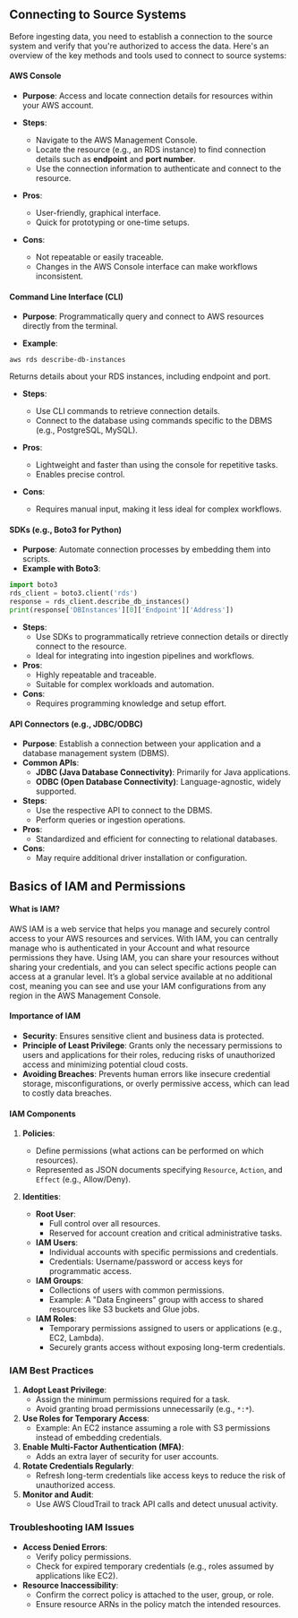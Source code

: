 ## Connecting to Source Systems
Before ingesting data, you need to establish a connection to the source system and verify that you're authorized to access the data. Here's an overview of the key methods and tools used to connect to source systems:
#### AWS Console

- **Purpose**: Access and locate connection details for resources within your AWS account.

- **Steps**:
    - Navigate to the AWS Management Console.
    - Locate the resource (e.g., an RDS instance) to find connection details such as **endpoint** and **port number**.
    - Use the connection information to authenticate and connect to the resource.

- **Pros**:
    - User-friendly, graphical interface.
    - Quick for prototyping or one-time setups.

- **Cons**:
    - Not repeatable or easily traceable.
    - Changes in the AWS Console interface can make workflows inconsistent.

#### Command Line Interface (CLI)

- **Purpose**: Programmatically query and connect to AWS resources directly from the terminal.

- **Example**:

```
aws rds describe-db-instances
```
Returns details about your RDS instances, including endpoint and port.

- **Steps**:
    - Use CLI commands to retrieve connection details.
    - Connect to the database using commands specific to the DBMS (e.g., PostgreSQL, MySQL).

- **Pros**:
    - Lightweight and faster than using the console for repetitive tasks.
    - Enables precise control.

- **Cons**:
    - Requires manual input, making it less ideal for complex workflows.

#### SDKs (e.g., Boto3 for Python)

- **Purpose**: Automate connection processes by embedding them into scripts.
- **Example with Boto3**:
```python
import boto3
rds_client = boto3.client('rds')
response = rds_client.describe_db_instances()
print(response['DBInstances'][0]['Endpoint']['Address'])
```
    
- **Steps**:
    - Use SDKs to programmatically retrieve connection details or directly connect to the resource.
    - Ideal for integrating into ingestion pipelines and workflows.
- **Pros**:
    - Highly repeatable and traceable.
    - Suitable for complex workloads and automation.
- **Cons**:
    - Requires programming knowledge and setup effort.

#### API Connectors (e.g., JDBC/ODBC)

- **Purpose**: Establish a connection between your application and a database management system (DBMS).
- **Common APIs**:
    - **JDBC (Java Database Connectivity)**: Primarily for Java applications.
    - **ODBC (Open Database Connectivity)**: Language-agnostic, widely supported.
- **Steps**:
    - Use the respective API to connect to the DBMS.
    - Perform queries or ingestion operations.
- **Pros**:
    - Standardized and efficient for connecting to relational databases.
- **Cons**:
    - May require additional driver installation or configuration.

## Basics of IAM and Permissions

#### What is IAM?

AWS IAM is a web service that helps you manage and securely control access to your AWS resources and services. With IAM, you can centrally manage who is authenticated in your Account and what resource permissions they have. Using IAM, you can share your resources without sharing your credentials, and you can select specific actions people can access at a granular level. It’s a global service available at no additional cost, meaning you can see and use your IAM configurations from any region in the AWS Management Console.

#### Importance of IAM

- **Security**: Ensures sensitive client and business data is protected.
- **Principle of Least Privilege**: Grants only the necessary permissions to users and applications for their roles, reducing risks of unauthorized access and minimizing potential cloud costs.
- **Avoiding Breaches**: Prevents human errors like insecure credential storage, misconfigurations, or overly permissive access, which can lead to costly data breaches.

#### IAM Components

1. **Policies**:
    - Define permissions (what actions can be performed on which resources).
    - Represented as JSON documents specifying `Resource`, `Action`, and `Effect` (e.g., Allow/Deny).

2. **Identities**:
    - **Root User**:
        - Full control over all resources.
        - Reserved for account creation and critical administrative tasks.
    - **IAM Users**:
        - Individual accounts with specific permissions and credentials.
        - Credentials: Username/password or access keys for programmatic access.
    - **IAM Groups**:
        - Collections of users with common permissions.
        - Example: A "Data Engineers" group with access to shared resources like S3 buckets and Glue jobs.
    - **IAM Roles**:
        - Temporary permissions assigned to users or applications (e.g., EC2, Lambda).
        - Securely grants access without exposing long-term credentials.

### IAM Best Practices

1. **Adopt Least Privilege**:
    - Assign the minimum permissions required for a task.
    - Avoid granting broad permissions unnecessarily (e.g., `*:*`).
2. **Use Roles for Temporary Access**:
    - Example: An EC2 instance assuming a role with S3 permissions instead of embedding credentials.
3. **Enable Multi-Factor Authentication (MFA)**:
    - Adds an extra layer of security for user accounts.
4. **Rotate Credentials Regularly**:
    - Refresh long-term credentials like access keys to reduce the risk of unauthorized access.
5. **Monitor and Audit**:
    - Use AWS CloudTrail to track API calls and detect unusual activity.

### Troubleshooting IAM Issues

- **Access Denied Errors**:
    - Verify policy permissions.
    - Check for expired temporary credentials (e.g., roles assumed by applications like EC2).
- **Resource Inaccessibility**:
    - Confirm the correct policy is attached to the user, group, or role.
    - Ensure resource ARNs in the policy match the intended resources.
